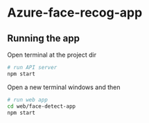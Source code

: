 # Azure-face-recog-app
 
## Running the app

Open terminal at the project dir

``` bash 
# run API server
npm start
```




Open a new terminal windows and then

``` bash
# run web app
cd web/face-detect-app
npm start

```
